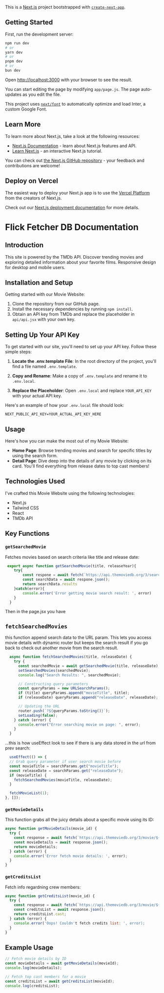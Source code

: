 This is a [Next.js](https://nextjs.org/) project bootstrapped with [`create-next-app`](https://github.com/vercel/next.js/tree/canary/packages/create-next-app).

## Getting Started

First, run the development server:

```bash
npm run dev
# or
yarn dev
# or
pnpm dev
# or
bun dev
```

Open [http://localhost:3000](http://localhost:3000) with your browser to see the result.

You can start editing the page by modifying `app/page.js`. The page auto-updates as you edit the file.

This project uses [`next/font`](https://nextjs.org/docs/basic-features/font-optimization) to automatically optimize and load Inter, a custom Google Font.

## Learn More

To learn more about Next.js, take a look at the following resources:

- [Next.js Documentation](https://nextjs.org/docs) - learn about Next.js features and API.
- [Learn Next.js](https://nextjs.org/learn) - an interactive Next.js tutorial.

You can check out [the Next.js GitHub repository](https://github.com/vercel/next.js/) - your feedback and contributions are welcome!

## Deploy on Vercel

The easiest way to deploy your Next.js app is to use the [Vercel Platform](https://vercel.com/new?utm_medium=default-template&filter=next.js&utm_source=create-next-app&utm_campaign=create-next-app-readme) from the creators of Next.js.

Check out our [Next.js deployment documentation](https://nextjs.org/docs/deployment) for more details.


# Flick Fetcher DB Documentation

## Introduction
This site is powered by the TMDb API. Discover trending movies and exploring detailed information about your favorite films.
Responsive design for desktop and mobile users.

## Installation and Setup
Getting started with our Movie Website:
1. Clone the repository from our GitHub page.
2. Install the necessary dependencies by running `npm install`.
3. Obtain an API key from TMDb and replace the placeholder in `api/api.jsx` with your own key.

 ## Setting Up Your API Key

To get started with our site, you'll need to set up your API key. Follow these simple steps:

1. **Locate the .env.template File**: In the root directory of the project, you'll find a file named `.env.template`.

2. **Copy and Rename**: Make a copy of `.env.template` and rename it to `.env.local`.

3. **Replace the Placeholder**: Open `.env.local` and replace `YOUR_API_KEY` with your actual API key.

Here's an example of how your `.env.local` file should look:

```plaintext
NEXT_PUBLIC_API_KEY=YOUR_ACTUAL_API_KEY_HERE

```

## Usage
Here's how you can make the most out of my Movie Website:
- **Home Page**: Browse trending movies and search for specific titles by using the search form.
- **Detail Page**: Dive deep into the details of any movie by clicking on its card. You'll find everything from release dates to top cast members!

## Technologies Used
I've crafted this Movie Website using the following technologies:
- Next.js
- Tailwind CSS
- React
- TMDb API

## Key Functions

### `getSearchedMovie`
Fetches movies based on search criteria like title and release date:
```javascript
 export async function getSearchedMovie(title, releaseYear){
    try{
        const respone = await fetch(`https://api.themoviedb.org/3/search/movie?query=${title}&include_adult=false&language=en-US&primary_release_year=${releaseYear}&page=1`, options)
        const searchData = await respone.json();
        return searchData.results
    }catch(error){
        console.error('Error getting movie search result: ', error)
    }
  }
```
Then in the page.jsx you have
## `fetchSearchedMovies`

this function append search data to the URL param.
This lets you access movie details with dýnamic router but keeps the search result if you go back 
to check out another movie from the search result.

```javascript
  async function fetchSearchedMovies(title, releaseDate) {
    try {
      const searchedMovie = await getSearchedMovie(title, releaseDate);
      setSearchedMovies(searchedMovie);
      console.log("Search Results: ", searchedMovie);

      // Constructing query parameters
      const queryParams = new URLSearchParams();
      if (title) queryParams.append("movieTitle", title);
      if (releaseDate) queryParams.append("releaseDate", releaseDate);

      // Updating the URL
      router.push(`?${queryParams.toString()}`);
      setLoading(false);
    } catch (error) {
      console.error("Error searching movie on page: ", error);
    }
  }
  ```

  ...this is how useEffect look to see if there is any data stored in the url from prev search:

  ```javascript
    useEffect(() => {
    // Grab query parameter if user search movie before
    const movieTitle = searchParams.get("movieTitle");
    const releaseDate = searchParams.get("releaseDate");
    if (movieTitle) {
      fetchSearchedMovies(movieTitle, releaseDate);
    }

    fetchMovieList(1);
  }, []);
  ```


### `getMovieDetails`
This function grabs all the juicy details about a specific movie using its ID:

```javascript
async function getMovieDetails(movie_id) {
  try {
    const response = await fetch(`https://api.themoviedb.org/3/movie/${movie_id}?language=en-US`, options);
    const movieDetails = await response.json();
    return movieDetails;
  } catch (error) {
    console.error('Error fetch movie details: ', error);
  }
}
```
### `getCreditsList`
Fetch info regardning crew members:
```javascript
async function getCreditsList(movie_id) {
  try {
    const response = await fetch(`https://api.themoviedb.org/3/movie/${movie_id}/credits?language=en-US`, options);
    const creditsList = await response.json();
    return creditsList.cast;
  } catch (error) {
    console.error('Oops! Couldn't fetch credits list: ', error);
  }
}
```

## Example Usage

```javascript
// Fetch movie details by ID
const movieDetails = await getMovieDetails(movieId);
console.log(movieDetails);

// Fetch top cast members for a movie
const creditsList = await getCreditsList(movieId);
console.log(creditsList);
```

